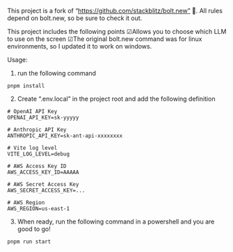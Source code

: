 This project is a fork of “https://github.com/stackblitz/bolt.new” 🚀.
All rules depend on bolt.new, so be sure to check it out.

This project includes the following points
☑Allows you to choose which LLM to use on the screen
☑The original bolt.new command was for linux environments, so I updated it to work on windows.

Usage:
1. run the following command
```ps:
pnpm install
```

2. Create “.env.local” in the project root and add the following definition
```.env.local
# OpenAI API Key
OPENAI_API_KEY=sk-yyyyy

# Anthropic API Key
ANTHROPIC_API_KEY=sk-ant-api-xxxxxxxx

# Vite log level
VITE_LOG_LEVEL=debug

# AWS Access Key ID
AWS_ACCESS_KEY_ID=AAAAA

# AWS Secret Access Key
AWS_SECRET_ACCESS_KEY=...

# AWS Region
AWS_REGION=us-east-1
```

3. When ready, run the following command in a powershell and you are good to go!
```
pnpm run start
```
